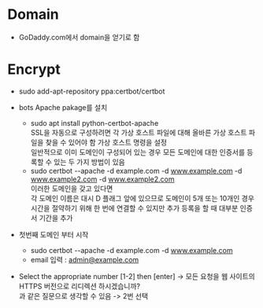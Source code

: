 Domain
====
+ GoDaddy.com에서 domain을 얻기로 함


Encrypt
======
+ sudo add-apt-repository ppa:certbot/certbot
+ bots Apache pakage를 설치
  + sudo apt install python-certbot-apache   
    SSL을 자동으로 구성하려면 각 가상 호스트 파일에 대해 올바른 가상 호스트 파일을 찾을 수 있어야 함
    가상 호스트 명령을 설정   
    일반적으로 이미 도메인이 구성되어 있는 경우 모든 도메인에 대한 인증서를 등록할 수 있는 두 가지 방법이 있음
  + sudo certbot --apache -d example.com -d www.example.com -d www.example2.com -d www.example2.com   
    이러한 도메인을 갖고 있다면   
    각 도메인 이름은 대시 D 플래그 앞에 있으므로 도메인이 5개 또는 10개인 경우   
    시간을 절약하기 위해 한 번에 연결할 수 있지만 추가 등록을 할 때 대부분 인증서 기간을 추가
+ 첫번째 도메인 부터 시작
  + sudo certbot --apache -d example.com -d www.example.com
  + email 입력 : admin@example.com
  
+ Select the appropriate number [1-2] then [enter] -> 모든 요청을 웹 사이트의 HTTPS 버전으로 리디렉션 하시겠습니까?   
  과 같은 질문으로 생각할 수 있음 -> 2번 선택
